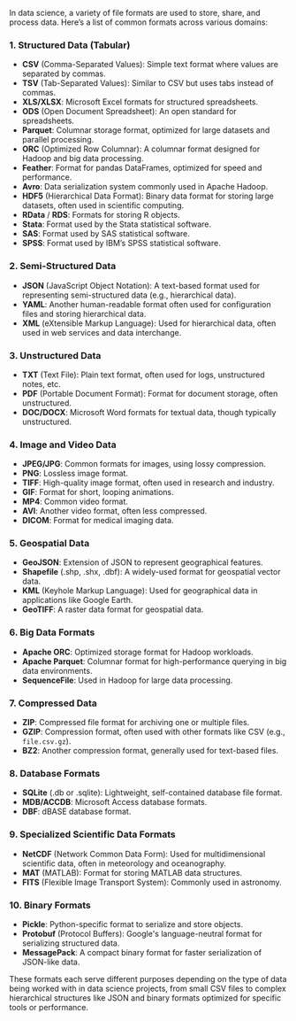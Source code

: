 In data science, a variety of file formats are used to store, share, and process data. Here’s a list of common formats across various domains:

### 1. **Structured Data (Tabular)**
   - **CSV** (Comma-Separated Values): Simple text format where values are separated by commas.
   - **TSV** (Tab-Separated Values): Similar to CSV but uses tabs instead of commas.
   - **XLS/XLSX**: Microsoft Excel formats for structured spreadsheets.
   - **ODS** (Open Document Spreadsheet): An open standard for spreadsheets.
   - **Parquet**: Columnar storage format, optimized for large datasets and parallel processing.
   - **ORC** (Optimized Row Columnar): A columnar format designed for Hadoop and big data processing.
   - **Feather**: Format for pandas DataFrames, optimized for speed and performance.
   - **Avro**: Data serialization system commonly used in Apache Hadoop.
   - **HDF5** (Hierarchical Data Format): Binary data format for storing large datasets, often used in scientific computing.
   - **RData** / **RDS**: Formats for storing R objects.
   - **Stata**: Format used by the Stata statistical software.
   - **SAS**: Format used by SAS statistical software.
   - **SPSS**: Format used by IBM’s SPSS statistical software.

### 2. **Semi-Structured Data**
   - **JSON** (JavaScript Object Notation): A text-based format used for representing semi-structured data (e.g., hierarchical data).
   - **YAML**: Another human-readable format often used for configuration files and storing hierarchical data.
   - **XML** (eXtensible Markup Language): Used for hierarchical data, often used in web services and data interchange.

### 3. **Unstructured Data**
   - **TXT** (Text File): Plain text format, often used for logs, unstructured notes, etc.
   - **PDF** (Portable Document Format): Format for document storage, often unstructured.
   - **DOC/DOCX**: Microsoft Word formats for textual data, though typically unstructured.

### 4. **Image and Video Data**
   - **JPEG/JPG**: Common formats for images, using lossy compression.
   - **PNG**: Lossless image format.
   - **TIFF**: High-quality image format, often used in research and industry.
   - **GIF**: Format for short, looping animations.
   - **MP4**: Common video format.
   - **AVI**: Another video format, often less compressed.
   - **DICOM**: Format for medical imaging data.

### 5. **Geospatial Data**
   - **GeoJSON**: Extension of JSON to represent geographical features.
   - **Shapefile** (.shp, .shx, .dbf): A widely-used format for geospatial vector data.
   - **KML** (Keyhole Markup Language): Used for geographical data in applications like Google Earth.
   - **GeoTIFF**: A raster data format for geospatial data.

### 6. **Big Data Formats**
   - **Apache ORC**: Optimized storage format for Hadoop workloads.
   - **Apache Parquet**: Columnar format for high-performance querying in big data environments.
   - **SequenceFile**: Used in Hadoop for large data processing.

### 7. **Compressed Data**
   - **ZIP**: Compressed file format for archiving one or multiple files.
   - **GZIP**: Compression format, often used with other formats like CSV (e.g., `file.csv.gz`).
   - **BZ2**: Another compression format, generally used for text-based files.

### 8. **Database Formats**
   - **SQLite** (.db or .sqlite): Lightweight, self-contained database file format.
   - **MDB/ACCDB**: Microsoft Access database formats.
   - **DBF**: dBASE database format.

### 9. **Specialized Scientific Data Formats**
   - **NetCDF** (Network Common Data Form): Used for multidimensional scientific data, often in meteorology and oceanography.
   - **MAT** (MATLAB): Format for storing MATLAB data structures.
   - **FITS** (Flexible Image Transport System): Commonly used in astronomy.

### 10. **Binary Formats**
   - **Pickle**: Python-specific format to serialize and store objects.
   - **Protobuf** (Protocol Buffers): Google's language-neutral format for serializing structured data.
   - **MessagePack**: A compact binary format for faster serialization of JSON-like data.

These formats each serve different purposes depending on the type of data being worked with in data science projects, from small CSV files to complex hierarchical structures like JSON and binary formats optimized for specific tools or performance.